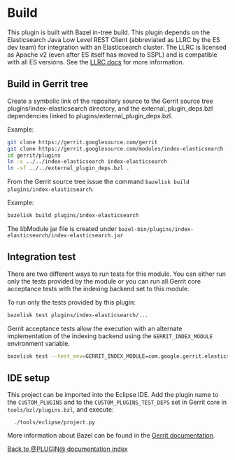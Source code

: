# Build

This plugin is built with Bazel in-tree build. This plugin depends on the Elasticsearch Java Low
Level REST Client (abbreviated as LLRC by the ES dev team) for integration with an Elasticsearch
cluster. The LLRC is licensed as Apache v2 (even after ES itself has moved to SSPL) and is
compatible with all ES versions. See the [LLRC
docs](https://www.elastic.co/guide/en/elasticsearch/client/java-api-client/8.3/java-rest-low-usage-maven.html)
for more information.

## Build in Gerrit tree

Create a symbolic link of the repository source to the Gerrit source
tree plugins/index-elasticsearch directory, and the external_plugin_deps.bzl
dependencies linked to plugins/external_plugin_deps.bzl.

Example:

```sh
git clone https://gerrit.googlesource.com/gerrit
git clone https://gerrit.googlesource.com/modules/index-elasticsearch
cd gerrit/plugins
ln -s ../../index-elasticsearch index-elasticsearch
ln -sf ../../external_plugin_deps.bzl .
```

From the Gerrit source tree issue the command `bazelisk build plugins/index-elasticsearch`.

Example:

```sh
bazelisk build plugins/index-elasticsearch
```

The libModule jar file is created under `bazel-bin/plugins/index-elasticsearch/index-elasticsearch.jar`

## Integration test

There are two different ways to run tests for this module. You can either run only the tests
provided by the module or you can run all Gerrit core acceptance tests with the indexing backend set
to this module.

To run only the tests provided by this plugin:

```sh
bazelisk test plugins/index-elasticsearch/...
```

Gerrit acceptance tests allow the execution with an alternate implementation of
the indexing backend using the `GERRIT_INDEX_MODULE` environment variable.

```sh
bazelisk test --test_env=GERRIT_INDEX_MODULE=com.google.gerrit.elasticsearch.ElasticIndexModule //...
```

## IDE setup

This project can be imported into the Eclipse IDE.
Add the plugin name to the `CUSTOM_PLUGINS` and to the
`CUSTOM_PLUGINS_TEST_DEPS` set in Gerrit core in
`tools/bzl/plugins.bzl`, and execute:

```
  ./tools/eclipse/project.py
```

More information about Bazel can be found in the [Gerrit
documentation](../../../Documentation/dev-bazel.html).

[Back to @PLUGIN@ documentation index][index]

[index]: index.html
